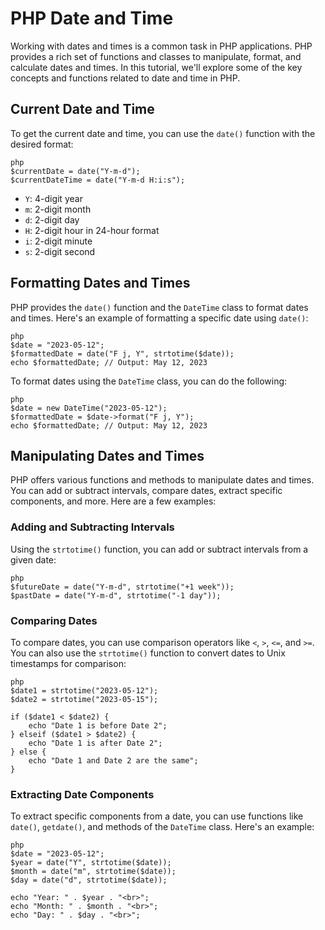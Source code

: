 # PHP Date and Time

Working with dates and times is a common task in PHP applications. PHP provides a rich set of functions and classes to manipulate, format, and calculate dates and times. In this tutorial, we'll explore some of the key concepts and functions related to date and time in PHP.

## Current Date and Time

To get the current date and time, you can use the `date()` function with the desired format:

`````````
php
$currentDate = date("Y-m-d");
$currentDateTime = date("Y-m-d H:i:s");
`````````

- `Y`: 4-digit year
- `m`: 2-digit month
- `d`: 2-digit day
- `H`: 2-digit hour in 24-hour format
- `i`: 2-digit minute
- `s`: 2-digit second

## Formatting Dates and Times

PHP provides the `date()` function and the `DateTime` class to format dates and times. Here's an example of formatting a specific date using `date()`:

`````````
php
$date = "2023-05-12";
$formattedDate = date("F j, Y", strtotime($date));
echo $formattedDate; // Output: May 12, 2023
`````````

To format dates using the `DateTime` class, you can do the following:

`````````
php
$date = new DateTime("2023-05-12");
$formattedDate = $date->format("F j, Y");
echo $formattedDate; // Output: May 12, 2023
`````````

## Manipulating Dates and Times

PHP offers various functions and methods to manipulate dates and times. You can add or subtract intervals, compare dates, extract specific components, and more. Here are a few examples:

### Adding and Subtracting Intervals

Using the `strtotime()` function, you can add or subtract intervals from a given date:

`````````
php
$futureDate = date("Y-m-d", strtotime("+1 week"));
$pastDate = date("Y-m-d", strtotime("-1 day"));
`````````

### Comparing Dates

To compare dates, you can use comparison operators like `<`, `>`, `<=`, and `>=`. You can also use the `strtotime()` function to convert dates to Unix timestamps for comparison:

`````````
php
$date1 = strtotime("2023-05-12");
$date2 = strtotime("2023-05-15");

if ($date1 < $date2) {
    echo "Date 1 is before Date 2";
} elseif ($date1 > $date2) {
    echo "Date 1 is after Date 2";
} else {
    echo "Date 1 and Date 2 are the same";
}
`````````

### Extracting Date Components

To extract specific components from a date, you can use functions like `date()`, `getdate()`, and methods of the `DateTime` class. Here's an example:

`````````
php
$date = "2023-05-12";
$year = date("Y", strtotime($date));
$month = date("m", strtotime($date));
$day = date("d", strtotime($date));

echo "Year: " . $year . "<br>";
echo "Month: " . $month . "<br>";
echo "Day: " . $day . "<br>";
`````````

